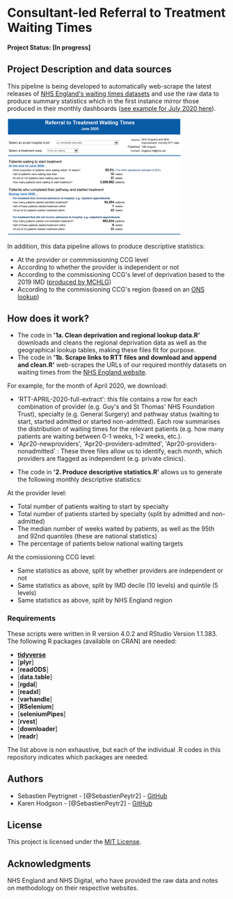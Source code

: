 # Consultant-led Referral to Treatment Waiting Times

#### Project Status: [In progress]

## Project Description and data sources

This pipeline is being developed to automatically web-scrape the latest releases of [NHS England's waiting times datasets](https://www.england.nhs.uk/statistics/statistical-work-areas/rtt-waiting-times/rtt-data-2018-19/) and use the raw data to produce summary statistics which in the first instance mirror those produced in their monthly dashboards ([see example for July 2020 here](https://www.england.nhs.uk/statistics/wp-content/uploads/sites/2/2020/09/Download-Waiting-Times-by-Hospital-Trust-XLS-5900K-Jul20.xls)).

<img src="./example-rtt-dashboard.PNG" width="400" height="268">

In addition, this data pipeline allows to produce descriptive statistics:

* At the provider or commmissioning CCG level
* According to whether the provider is independent or not
* According to the commissioning CCG's level of deprivation based to the 2019 IMD ([produced by MCHLG](https://data-communities.opendata.arcgis.com/datasets/8247db94b3ad4237950806fd53563dd3_0))
* According to the commissioning CCG's region (based on an [ONS lookup](https://geoportal.statistics.gov.uk/datasets/clinical-commissioning-group-to-nhs-england-region-local-office-and-nhs-england-region-april-2019-lookup-in-england))

## How does it work?

* The code in **'1a. Clean deprivation and regional lookup data.R'** downloads and cleans the regional deprivation data as well as the geographical lookup tables, making these files fit for purpose.
* The code in **'1b. Scrape links to RTT files and download and append and clean.R'** web-scrapes the URLs of our required monthly datasets on waiting times from the [NHS England website](https://www.england.nhs.uk/statistics/statistical-work-areas/rtt-waiting-times/rtt-data-2018-19/).

For example, for the month of April 2020, we download:

- 'RTT-APRIL-2020-full-extract': this file contains a row for each combination of provider (e.g. Guy's and St Thomas' NHS Foundation Trust), specialty (e.g. General Surgery) and pathway status (waiting to start, started admitted or started non-admitted). Each row summarises the distribution of waiting times for the relevant patients (e.g. how many patients are waiting between 0-1 weeks, 1-2 weeks, etc.).
- 'Apr20-newproviders', 'Apr20-providers-admitted', 'Apr20-providers-nonadmitted' : These three files allow us to identify, each month, which providers are flagged as independent (e.g. private clinics).

* The code in **'2. Produce descriptive statistics.R'** allows us to generate the following monthly descriptive statistics:

At the provider level:

- Total number of patients waiting to start by specialty
- Total number of patients started by specialty (split by admitted and non-admitted)
- The median number of weeks waited by patients, as well as the 95th and 92nd quantiles (these are national statistics)
- The percentage of patients below national waiting targets

At the comissioning CCG level:

- Same statistics as above, split by whether providers are independent or not
- Same statistics as above, split by IMD decile (10 levels) and quintile (5 levels)
- Same statistics as above, split by NHS England region

### Requirements

These scripts were written in R version 4.0.2 and RStudio Version 1.1.383. 
The following R packages (available on CRAN) are needed: 
* [**tidyverse**](https://www.tidyverse.org/)
* [**plyr**]
* [**readODS**]
* [**data.table**]
* [**rgdal**]
* [**readxl**]
* [**varhandle**]
* [**RSelenium**]
* [**seleniumPipes**]
* [**rvest**]
* [**downloader**]
* [**readr**]

The list above is non exhaustive, but each of the individual .R codes in this repository indicates which packages are needed.

## Authors

* Sebastien Peytrignet - [@SebastienPeytr2] - [GitHub](speytrignet-thf)
* Karen Hodgson - [@SebastienPeytr2] - [GitHub](speytrignet-thf)

## License

This project is licensed under the [MIT License](https://opensource.org/licenses/MIT).

## Acknowledgments

NHS England and NHS Digital, who have provided the raw data and notes on methodology on their respective websites.
